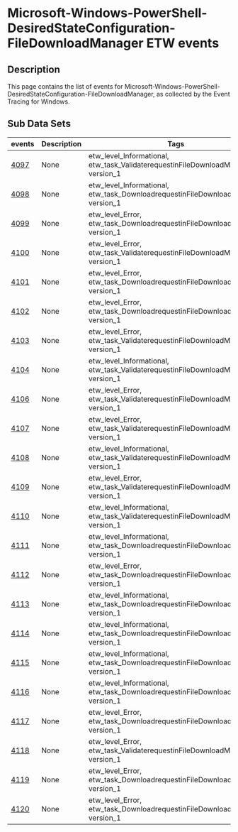 # Microsoft-Windows-PowerShell-DesiredStateConfiguration-FileDownloadManager ETW events

## Description
This page contains the list of events for Microsoft-Windows-PowerShell-DesiredStateConfiguration-FileDownloadManager, as collected by the Event Tracing for Windows.

## Sub Data Sets
|events|Description|Tags|
|---|---|---|
|[4097](events/event-4097_v1.md)|None|etw_level_Informational, etw_task_ValidaterequestinFileDownloadManager, version_1|
|[4098](events/event-4098_v1.md)|None|etw_level_Informational, etw_task_DownloadrequestinFileDownloadManager, version_1|
|[4099](events/event-4099_v1.md)|None|etw_level_Error, etw_task_DownloadrequestinFileDownloadManager, version_1|
|[4100](events/event-4100_v1.md)|None|etw_level_Error, etw_task_ValidaterequestinFileDownloadManager, version_1|
|[4101](events/event-4101_v1.md)|None|etw_level_Error, etw_task_DownloadrequestinFileDownloadManager, version_1|
|[4102](events/event-4102_v1.md)|None|etw_level_Error, etw_task_DownloadrequestinFileDownloadManager, version_1|
|[4103](events/event-4103_v1.md)|None|etw_level_Error, etw_task_ValidaterequestinFileDownloadManager, version_1|
|[4104](events/event-4104_v1.md)|None|etw_level_Informational, etw_task_ValidaterequestinFileDownloadManager, version_1|
|[4106](events/event-4106_v1.md)|None|etw_level_Error, etw_task_ValidaterequestinFileDownloadManager, version_1|
|[4107](events/event-4107_v1.md)|None|etw_level_Error, etw_task_ValidaterequestinFileDownloadManager, version_1|
|[4108](events/event-4108_v1.md)|None|etw_level_Informational, etw_task_ValidaterequestinFileDownloadManager, version_1|
|[4109](events/event-4109_v1.md)|None|etw_level_Error, etw_task_ValidaterequestinFileDownloadManager, version_1|
|[4110](events/event-4110_v1.md)|None|etw_level_Informational, etw_task_ValidaterequestinFileDownloadManager, version_1|
|[4111](events/event-4111_v1.md)|None|etw_level_Informational, etw_task_DownloadrequestinFileDownloadManager, version_1|
|[4112](events/event-4112_v1.md)|None|etw_level_Error, etw_task_DownloadrequestinFileDownloadManager, version_1|
|[4113](events/event-4113_v1.md)|None|etw_level_Informational, etw_task_DownloadrequestinFileDownloadManager, version_1|
|[4114](events/event-4114_v1.md)|None|etw_level_Informational, etw_task_DownloadrequestinFileDownloadManager, version_1|
|[4115](events/event-4115_v1.md)|None|etw_level_Informational, etw_task_DownloadrequestinFileDownloadManager, version_1|
|[4116](events/event-4116_v1.md)|None|etw_level_Informational, etw_task_DownloadrequestinFileDownloadManager, version_1|
|[4117](events/event-4117_v1.md)|None|etw_level_Error, etw_task_DownloadrequestinFileDownloadManager, version_1|
|[4118](events/event-4118_v1.md)|None|etw_level_Error, etw_task_ValidaterequestinFileDownloadManager, version_1|
|[4119](events/event-4119_v1.md)|None|etw_level_Error, etw_task_DownloadrequestinFileDownloadManager, version_1|
|[4120](events/event-4120_v1.md)|None|etw_level_Error, etw_task_DownloadrequestinFileDownloadManager, version_1|
